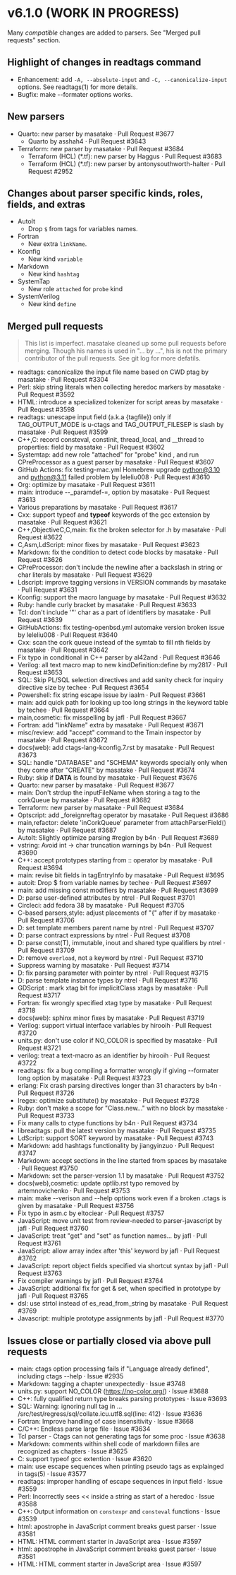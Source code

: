 # v6.1.0 (WORK IN PROGRESS)

Many *compatible* changes are added to parsers. See "Merged pull
requests" section.

## Highlight of changes in readtags command
* Enhancement: add `-A, --absolute-input` and `-C, --canonicalize-input` options. 
  See readtags(1) for more details.
* Bugfix: make --formater options works.

## New parsers
* Quarto: new parser by masatake · Pull Request #3677
	+  Quarto by asshah4 · Pull Request #3643
* Terraform: new parser by masatake · Pull Request #3684 
	+ Terraform (HCL) (*.tf): new parser by Haggus · Pull Request #3683
	+ Terraform (HCL) (*.tf): new parser by antonysouthworth-halter · Pull Request #2952
  
## Changes about parser specific kinds, roles, fields, and extras
* AutoIt
	+ Drop `$` from tags for variables names.
* Fortran
	+ New extra `linkName`.
* Kconfig
	+ New kind `variable`
* Markdown
	+ New kind  `hashtag`
* SystemTap
	+ New role `attached` for `probe` kind
* SystemVerilog
	+ New kind `define`

## Merged pull requests

> This list is imperfect. masatake cleaned up some pull requests before
> merging. Though his names is used in "... by ...", his is not the
> primary contributor of the pull requests. See git log for more
> defatils.

* readtags: canonicalize the input file name based on CWD ptag by masatake · Pull Request #3304
* Perl: skip string literals when collecting heredoc markers by masatake · Pull Request #3592
* HTML: introduce a specialized tokenizer for script areas by masatake · Pull Request #3598
* readtags: unescape input field (a.k.a {tagfile}) only if TAG_OUTPUT_MODE is u-ctags and TAG_OUTPUT_FILESEP is slash by masatake · Pull Request #3599
* C++,C: record consteval, constinit, thread_local, and __thread to properties: field by masatake · Pull Request #3602
* Systemtap: add new role "attached" for "probe" kind , and run CPreProcessor as a guest parser  by masatake · Pull Request #3607
* GitHub Actions: fix testing-mac.yml Homebrew upgrade python@3.10 and python@3.11 failed problem by leleliu008 · Pull Request #3610
* Org: optimize by masatake · Pull Request #3611
* main: introduce --_paramdef-<LANG>=<NAME>,<DESCRIPTION> option by masatake · Pull Request #3613
* Various preparations by masatake · Pull Request #3617
* Cxx: support typeof and __typeof__ keywords of the gcc extension by masatake · Pull Request #3621
* C++,ObjectiveC,C,main: fix  the broken selector for .h by masatake · Pull Request #3622
* C,Asm,LdScript: minor fixes by masatake · Pull Request #3623
* Markdown: fix the condition to detect code blocks by masatake · Pull Request #3626
* CPreProcessor:  don't include the newline after a backslash in string or char literals by masatake · Pull Request #3629
* Ldscript:  improve tagging versions in VERSION commands by masatake · Pull Request #3631
* Kconfig: support the  macro language by masatake · Pull Request #3632
* Ruby:  handle curly bracket by masatake · Pull Request #3633
* Tcl: don't include '"' char as a part of identifiers by masatake · Pull Request #3639
* GitHubActions: fix testing-openbsd.yml automake version broken issue by leleliu008 · Pull Request #3640
* Cxx: scan the cork queue instead of the symtab to fill nth fields by masatake · Pull Request #3642
* Fix typo in conditional in C++ parser by al42and · Pull Request #3646
* Verilog: all text macro map to new kindDefinition:define  by my2817 · Pull Request #3653
* SQL: Skip PL/SQL selection directives and add sanity check for inquiry directive size by techee · Pull Request #3654
* Powershell: fix string escape issue by iaalm · Pull Request #3661
* main: add quick path for looking up too long strings in the keyword table by techee · Pull Request #3664
* main,cosmetic: fix misspelling by jafl · Pull Request #3667
* Fortran: add "linkName" extra by masatake · Pull Request #3671
* misc/review: add "accept" command to the Tmain inspector by masatake · Pull Request #3672
* docs(web): add ctags-lang-kconfig.7.rst by masatake · Pull Request #3673
* SQL: handle "DATABASE" and "SCHEMA" keywords specially only when they come after "CREATE" by masatake · Pull Request #3674
* Ruby: skip if __DATA__ is found by masatake · Pull Request #3676
* Quarto: new parser by masatake · Pull Request #3677
* main: Don't strdup the inputFileName when storing a tag to the corkQueue by masatake · Pull Request #3682
* Terraform: new parser by masatake · Pull Request #3684
* Optscript: add _foreignreftag operator by masatake · Pull Request #3686
* main,refactor: delete 'inCorkQueue' parameter from attachParserField() by masatake · Pull Request #3687
* AutoIt: Slightly optimize parsing #region by b4n · Pull Request #3689
* vstring: Avoid int -> char truncation warnings by b4n · Pull Request #3690
* C++: accept prototypes starting from :: operator by masatake · Pull Request #3694
* main: revise bit fields in tagEntryInfo by masatake · Pull Request #3695
* autoit: Drop $ from variable names by techee · Pull Request #3697
* main: add missing const modifiers by masatake · Pull Request #3699
* D: parse user-defined attributes by ntrel · Pull Request #3701
* Circleci: add  fedora 38 by masatake · Pull Request #3705
* C-based parsers,style: adjust placements of "{" after if by masatake · Pull Request #3706
* D: set template members parent name by ntrel · Pull Request #3707
* D: parse contract expressions by ntrel · Pull Request #3708
* D: parse const(T), immutable, inout and shared type qualifiers by ntrel · Pull Request #3709
* D: remove `overload`, not a keyword by ntrel · Pull Request #3710
* Suppress warning by masatake · Pull Request #3714
* D: fix parsing parameter with pointer by ntrel · Pull Request #3715
* D: parse template instance types by ntrel · Pull Request #3716
* GDScript : mark xtag bit for implicitClass xtags by masatake · Pull Request #3717
* Fortran: fix wrongly specified xtag type by masatake · Pull Request #3718
* docs(web): sphinx minor fixes by masatake · Pull Request #3719
* Verilog: support virtual interface variables by hirooih · Pull Request #3720
* units.py: don't use color if NO_COLOR is specified by masatake · Pull Request #3721
* verilog: treat a text-macro as an identifier by hirooih · Pull Request #3722
* readtags: fix a bug compiling a formatter wrongly if giving --formater long option by masatake · Pull Request #3723
* erlang: Fix crash parsing directives longer than 31 characters by b4n · Pull Request #3726
* lregex: optimize substitute() by masatake · Pull Request #3728
* Ruby: don't make a scope for "Class.new..."  with no block by masatake · Pull Request #3733
* Fix many calls to ctype functions by b4n · Pull Request #3734
* libreadtags: pull the latest version by masatake · Pull Request #3735
* LdScript: support SORT keyword by masatake · Pull Request #3743
* Markdown: add hashtags functionality by jiangyinzuo · Pull Request #3747
* Markdown: accept sections in the line started from spaces by masatake · Pull Request #3750
* Markdown: set the parser-version 1.1 by masatake · Pull Request #3752
* docs(web),cosmetic: update optlib.rst typo removed by artemnovichenko · Pull Request #3753
* main: make --verison and --help options work even if a broken .ctags is given by masatake · Pull Request #3756
* Fix typo in asm.c by eltociear · Pull Request #3757
* JavaScript: move unit test from review-needed to parser-javascript by jafl · Pull Request #3760
* JavaScript: treat "get" and "set" as function names… by jafl · Pull Request #3761
* JavaScript: allow array index after 'this' keyword by jafl · Pull Request #3762
* JavaScript: report object fields specified via shortcut syntax by jafl · Pull Request #3763
* Fix compiler warnings by jafl · Pull Request #3764
* JavaScript: additional fix for get & set, when specified in prototype by jafl · Pull Request #3765
* dsl: use strtol instead of es_read_from_string by masatake · Pull Request #3769
* Javascript: multiple prototype assignments by jafl · Pull Request #3770

## Issues close or partially closed via above pull requests
* main: ctags option processing fails if "Language already defined", including ctags --help · Issue #2935
* Markdown: tagging a chapter unexpectedly · Issue #3748
* units.py: support NO_COLOR (https://no-color.org/) · Issue #3688
* C++: fully qualified return type breaks parsing prototypes · Issue #3693
* SQL:  Warning: ignoring null tag in ... /src/test/regress/sql/collate.icu.utf8.sql(line: 412) · Issue #3636
* Fortran: Improve handling of case insensitivity · Issue #3668
* C/C++: Endless parse large file · Issue #3634
* Tcl parser - Ctags can not generating tags for some proc · Issue #3638
* Markdown: comments within shell code of markdown fiiles are recognized as chapters · Issue #3625
* C: support typeof gcc extention · Issue #3620
* main: use escape sequences when printing pseudo tags as explainged in tags(5) · Issue #3577
* readtags: improper handling of escape sequences in input field · Issue #3559
* Perl: Incorrectly sees << inside a string as start of a heredoc · Issue #3588
* C++: Output information on `constexpr` and `consteval` functions · Issue #3539
* html: apostrophe in JavaScript comment breaks guest parser · Issue #3581
* HTML: HTML comment starter in JavaScript area · Issue #3597
* html: apostrophe in JavaScript comment breaks guest parser · Issue #3581
* HTML: HTML comment starter in JavaScript area · Issue #3597
